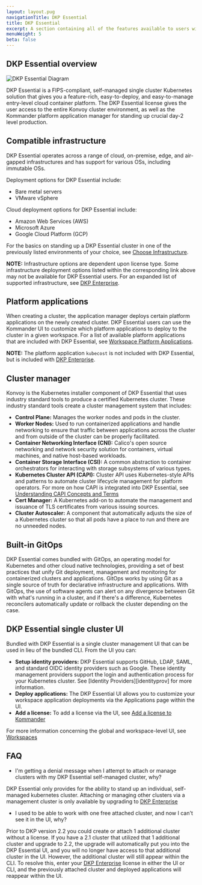 ```yaml
---
layout: layout.pug
navigationTitle: DKP Essential
title: DKP Essential
excerpt: A section containing all of the features available to users with a DKP Essential license.
menuWeight: 5
beta: false
---
```


## DKP Essential overview

![DKP Essential Diagram](../img/dkpessentialdiagram.png)

DKP Essential is a FIPS-compliant, self-managed single cluster Kubernetes solution that gives you a feature-rich, easy-to-deploy, and easy-to-manage entry-level cloud container platform. The DKP Essential license gives the user access to the entire Konvoy cluster environment, as well as the Kommander platform application manager for standing up crucial day-2 level production.

## Compatible infrastructure

DKP Essential operates across a range of cloud, on-premise, edge, and air-gapped infrastructures and has support for various OSs, including immutable OSs.

Deployment options for DKP Essential include:

* Bare metal servers
* VMware vSphere   

Cloud deployment options for DKP Essential include:

* Amazon Web Services (AWS)
* Microsoft Azure
* Google Cloud Platform (GCP)

For the basics on standing up a DKP Essential cluster in one of the previously listed environments of your choice, see [Choose Infrastructure][choose-infrastructure].  

<p class="message--note"><strong> NOTE:</strong> Infrastructure options are dependent upon license type. Some infrastructure deployment options listed within the corresponding link above may not be available for DKP Essential users. For an expanded list of supported infrastructure, see <a href="https://docs.d2iq.com/dkp/kommander/2.2/licensing/enterprise/">DKP Enterprise</a>.</p>

## Platform applications

When creating a cluster, the application manager deploys certain platform applications on the newly created cluster. DKP Essential users can use the Kommander UI to customize which platform applications to deploy to the cluster in a given workspace. For a list of available platform applications that are included with DKP Essential, see [Workspace Platform Applications][workspaceplatform].

<p class="message--note"><strong>NOTE:</strong> The platform application <code>kubecost</code> is not included with DKP Essential, but is included with <a href="https://docs.d2iq.com/dkp/kommander/2.2/licensing/enterprise/">DKP Enterprise</a>.</p>

## Cluster manager

Konvoy is the Kubernetes installer component of DKP Essential that uses industry standard tools to produce a certified Kubernetes cluster. These industry standard tools create a cluster management system that includes:

* **Control Plane:** Manages the worker nodes and pods in the cluster.
* **Worker Nodes:** Used to run containerized applications and handle networking to ensure that traffic between applications across the cluster and from outside of the cluster can be properly facilitated.
* **Container Networking Interface (CNI):** Calico's open source networking and network security solution for containers, virtual machines, and native host-based workloads.
* **Container Storage Interface (CSI):** A common abstraction to container orchestrators for interacting with storage subsystems of various types.
* **Kubernetes Cluster API (CAPI):** Cluster API uses Kubernetes-style APIs and patterns to automate cluster lifecycle management for platform operators. For more on how CAPI is integrated into DKP Essential, see [Understanding CAPI Concepts and Terms][capi-concepts-and-terms]
* **Cert Manager:** A Kubernetes add-on to automate the management and issuance of TLS certificates from various issuing sources.
* **Cluster Autoscaler:** A component that automatically adjusts the size of a Kubernetes cluster so that all pods have a place to run and there are no unneeded nodes.

## Built-in GitOps

DKP Essential comes bundled with GitOps, an operating model for Kubernetes and other cloud native technologies, providing a set of best practices that unify Git deployment, management and monitoring for containerized clusters and applications. GitOps works by using Git as a single source of truth for declarative infrastructure and applications. With GitOps, the use of software agents can alert on any divergence between Git with what's running in a cluster, and if there's a difference, Kubernetes reconcilers automatically update or rollback the cluster depending on the case.

## DKP Essential single cluster UI

Bundled with DKP Essential is a single cluster management UI that can be used in lieu of the bundled CLI. From the UI you can:

* **Setup identity providers:** DKP Essential supports GitHub, LDAP, SAML, and standard OIDC identity providers such as Google. These identity management providers support the login and authentication process for your Kubernetes cluster. See [Identity Providers][identityprov] for more information.
* **Deploy applications:** The DKP Essential UI allows you to customize your workspace application deployments via the Applications page within the UI.
* **Add a license:** To add a license via the UI, see [Add a license to Kommander][addlicense]

For more information concerning the global and workspace-level UI, see [Workspaces][workspaces]

## FAQ

* I'm getting a denial message when I attempt to attach or manage clusters with my DKP Essential self-managed cluster, why?

DKP Essential only provides for the ability to stand up an individual, self-managed kubernetes cluster. Attaching or managing other clusters via a management cluster is only available by upgrading to [DKP Enterprise][dkpenterprise]

* I used to be able to work with one free attached cluster, and now I can't see it in the UI, why?

Prior to DKP version 2.2 you could create or attach 1 additional cluster without a license. If you have a 2.1 cluster that utilized that 1 additional cluster and upgrade to 2.2, the upgrade will automatically put you into the DKP Essential UI, and you will no longer have access to that additional cluster in the UI. However, the additional cluster will still appear within the CLI. To resolve this, enter your [DKP Enterprise][dkpenterprise] license in either the UI or CLI, and the previously attached cluster and deployed applications will reappear within the UI.

[choose-infrastructure]: .../konvoy/2.2/choose-infrastructure/
[workspaceplatform]: .../workspaces/applications/platform-applications/
[capi-concepts-and-terms]: .../konvoy/2.1/major-version-upgrade/capi-concepts-and-terms/
[addlicense]: .../add/
[workspaces]: .../workspaces/
[dkpenterprise]: .../enterprise/
